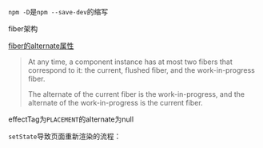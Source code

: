 `npm -D`是`npm --save-dev`的缩写


fiber架构

[fiber的alternate属性](https://github.com/acdlite/react-fiber-architecture#alternate)
>At any time, a component instance has at most two fibers that correspond to it: the current, flushed fiber, and the work-in-progress fiber.
>
> The alternate of the current fiber is the work-in-progress, and the alternate of the work-in-progress is the current fiber.
> 

effectTag为`PLACEMENT`的alternate为null


`setState`导致页面重新渲染的流程：


